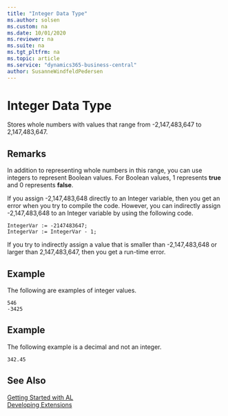 ```yaml
---
title: "Integer Data Type"
ms.author: solsen
ms.custom: na
ms.date: 10/01/2020
ms.reviewer: na
ms.suite: na
ms.tgt_pltfrm: na
ms.topic: article
ms.service: "dynamics365-business-central"
author: SusanneWindfeldPedersen
---
```

[//]: # (START>DO_NOT_EDIT)
[//]: # (IMPORTANT:Do not edit any of the content between here and the END>DO_NOT_EDIT.)
[//]: # (Any modifications should be made in the .xml files in the ModernDev repo.)
# Integer Data Type
Stores whole numbers with values that range from -2,147,483,647 to 2,147,483,647.




[//]: # (IMPORTANT: END>DO_NOT_EDIT)

## Remarks  
 In addition to representing whole numbers in this range, you can use integers to represent Boolean values. For Boolean values, 1 represents **true** and 0 represents **false**.  
  
 If you assign -2,147,483,648 directly to an Integer variable, then you get an error when you try to compile the code. However, you can indirectly assign -2,147,483,648 to an Integer variable by using the following code.  
  
```  
IntegerVar := -2147483647;  
IntegerVar := IntegerVar - 1;  
```  
  
 If you try to indirectly assign a value that is smaller than -2,147,483,648 or larger than 2,147,483,647, then you get a run-time error.  


## Example  
 The following are examples of integer values.  
  
```  
546  
-3425  
```  
  
## Example  
 The following example is a decimal and not an integer.  
  
```  
342.45  
```  
  
## See Also
[Getting Started with AL](../../devenv-get-started.md)  
[Developing Extensions](../../devenv-dev-overview.md)  
